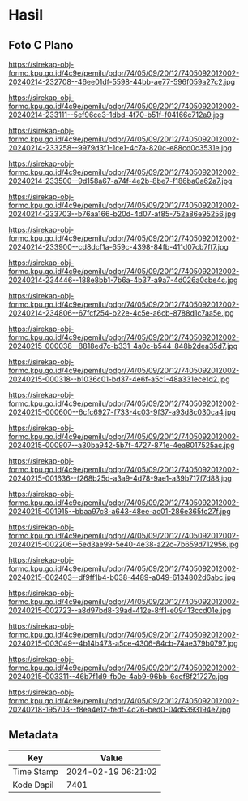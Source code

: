 # Hasil

## Foto C Plano

https://sirekap-obj-formc.kpu.go.id/4c9e/pemilu/pdpr/74/05/09/20/12/7405092012002-20240214-232708--46ee01df-5598-44bb-ae77-596f059a27c2.jpg

https://sirekap-obj-formc.kpu.go.id/4c9e/pemilu/pdpr/74/05/09/20/12/7405092012002-20240214-233111--5ef96ce3-1dbd-4f70-b51f-f04166c712a9.jpg

https://sirekap-obj-formc.kpu.go.id/4c9e/pemilu/pdpr/74/05/09/20/12/7405092012002-20240214-233258--9979d3f1-1ce1-4c7a-820c-e88cd0c3531e.jpg

https://sirekap-obj-formc.kpu.go.id/4c9e/pemilu/pdpr/74/05/09/20/12/7405092012002-20240214-233500--9d158a67-a74f-4e2b-8be7-f186ba0a62a7.jpg

https://sirekap-obj-formc.kpu.go.id/4c9e/pemilu/pdpr/74/05/09/20/12/7405092012002-20240214-233703--b76aa166-b20d-4d07-af85-752a86e95256.jpg

https://sirekap-obj-formc.kpu.go.id/4c9e/pemilu/pdpr/74/05/09/20/12/7405092012002-20240214-233900--cd8dcf1a-659c-4398-84fb-411d07cb7ff7.jpg

https://sirekap-obj-formc.kpu.go.id/4c9e/pemilu/pdpr/74/05/09/20/12/7405092012002-20240214-234446--188e8bb1-7b6a-4b37-a9a7-4d026a0cbe4c.jpg

https://sirekap-obj-formc.kpu.go.id/4c9e/pemilu/pdpr/74/05/09/20/12/7405092012002-20240214-234806--67fcf254-b22e-4c5e-a6cb-8788d1c7aa5e.jpg

https://sirekap-obj-formc.kpu.go.id/4c9e/pemilu/pdpr/74/05/09/20/12/7405092012002-20240215-000038--8818ed7c-b331-4a0c-b544-848b2dea35d7.jpg

https://sirekap-obj-formc.kpu.go.id/4c9e/pemilu/pdpr/74/05/09/20/12/7405092012002-20240215-000318--b1036c01-bd37-4e6f-a5c1-48a331ece1d2.jpg

https://sirekap-obj-formc.kpu.go.id/4c9e/pemilu/pdpr/74/05/09/20/12/7405092012002-20240215-000600--6cfc6927-f733-4c03-9f37-a93d8c030ca4.jpg

https://sirekap-obj-formc.kpu.go.id/4c9e/pemilu/pdpr/74/05/09/20/12/7405092012002-20240215-000907--a30ba942-5b7f-4727-871e-4ea8017525ac.jpg

https://sirekap-obj-formc.kpu.go.id/4c9e/pemilu/pdpr/74/05/09/20/12/7405092012002-20240215-001636--f268b25d-a3a9-4d78-9ae1-a39b717f7d88.jpg

https://sirekap-obj-formc.kpu.go.id/4c9e/pemilu/pdpr/74/05/09/20/12/7405092012002-20240215-001915--bbaa97c8-a643-48ee-ac01-286e365fc27f.jpg

https://sirekap-obj-formc.kpu.go.id/4c9e/pemilu/pdpr/74/05/09/20/12/7405092012002-20240215-002206--5ed3ae99-5e40-4e38-a22c-7b659d712956.jpg

https://sirekap-obj-formc.kpu.go.id/4c9e/pemilu/pdpr/74/05/09/20/12/7405092012002-20240215-002403--df9ff1b4-b038-4489-a049-6134802d6abc.jpg

https://sirekap-obj-formc.kpu.go.id/4c9e/pemilu/pdpr/74/05/09/20/12/7405092012002-20240215-002723--a8d97bd8-39ad-412e-8ff1-e09413ccd01e.jpg

https://sirekap-obj-formc.kpu.go.id/4c9e/pemilu/pdpr/74/05/09/20/12/7405092012002-20240215-003049--4b14b473-a5ce-4306-84cb-74ae379b0797.jpg

https://sirekap-obj-formc.kpu.go.id/4c9e/pemilu/pdpr/74/05/09/20/12/7405092012002-20240215-003311--46b7f1d9-fb0e-4ab9-96bb-6cef8f21727c.jpg

https://sirekap-obj-formc.kpu.go.id/4c9e/pemilu/pdpr/74/05/09/20/12/7405092012002-20240218-195703--f8ea4e12-fedf-4d26-bed0-04d5393194e7.jpg


## Metadata

| Key        | Value               |
| ---------- | ------------------- |
| Time Stamp | 2024-02-19 06:21:02 |
| Kode Dapil | 7401                |



